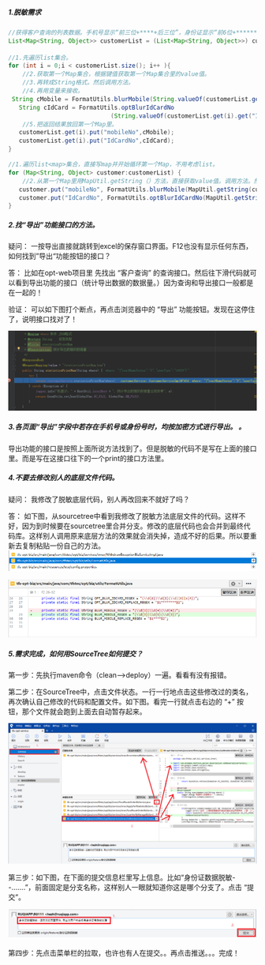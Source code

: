##### 1.脱敏需求

```java
//获得客户查询的列表数据。手机号显示“前三位+****+后三位”，身份证显示“前6位+*******+后四位”,注意key键值名字要一样。
List<Map<String, Object>> customerList = (List<Map<String, Object>>) customerMap.get("data");

//1.先遍历list集合。
for (int i = 0;i < customerList.size(); i++ ){
    //2.获取第一个Map集合，根据键值获取第一个Map集合里的value值。
    //3.再转成String格式。然后调用方法。
    //4.再用变量来接收。
 String cMobile = FormatUtils.blurMobile(String.valueOf(customerList.get(i).get("mobileNo")));
   String cIdCard = FormatUtils.optBlurIdCardNo
                             (String.valueOf(customerList.get(i).get("IdCardNo")));
    //5.把返回结果放回第一个Map里。
   customerList.get(i).put("mobileNo",cMobile);
   customerList.get(i).put("IdCardNo",cIdCard);
}
```

```java
//1.遍历list<map>集合，直接写map并开始循环第一个Map，不用考虑list。
for (Map<String, Object> customer:customerList) {
    //2.从第一个Map里用MapUtil.getString（）方法，直接获取value值。调用方法。然后直接用 map接收。一步到位。
   customer.put("mobileNo", FormatUtils.blurMobile(MapUtil.getString(customer, "mobileNo")));
   customer.put("IdCardNo", FormatUtils.optBlurIdCardNo(MapUtil.getString(customer, "IdCardNo")));
}
```
##### 2.找“导出”功能接口的方法。

疑问： 一按导出直接就跳转到excel的保存窗口界面。F12也没有显示任何东西，如何找到”导出“功能按钮的接口？

答：      比如在opt-web项目里 先找出 “客户查询” 的查询接口。然后往下滑代码就可以看到导出功能的接口（统计导出数据的数据量。）因为查询和导出接口一般都是在一起的！

验证：  可以如下图打个断点，再点击浏览器中的 “导出” 功能按钮。发现在这停住了，说明接口找对了！

![1576577741909](做需求的方法--代码思想的比较.assets/1576577741909.png)

##### 3.各页面“导出”字段中若存在手机号或身份号时，均按加密方式进行导出。 。

导出功能的接口是按照上面所说方法找到了。但是脱敏的代码不是写在上面的接口里。而是写在这接口往下的一个print的接口方法里。

##### 4.不要去修改别人的底层文件代码。

疑问： 我修改了脱敏底层代码，别人再改回来不就好了吗？ 

答：     如下图，从sourcetree中看到我修改了脱敏方法底层文件的代码。这样不好，因为到时候要在sourcetree里合并分支。修改的底层代码也会合并到最终代码库。这样别人调用原来底层方法的效果就会消失掉，造成不好的后果。所以要重新去复制粘贴一份自己的方法。![1576578152341](做需求的方法--代码思想的比较.assets/1576578152341.png)



![1576578165677](做需求的方法--代码思想的比较.assets/1576578165677.png)

##### 5.需求完成，如何用SourceTree如何提交？

第一步：先执行maven命令（clean—>deploy）一遍。看看有没有报错。

第二步：在SourceTree中，点击文件状态。一行一行地点击这些修改过的类名，再次确认自己修改的代码和配置文件。如下图。看完一行就点击右边的 “+” 按钮，那个文件就会跑到上面去自动暂存起来。

![1576662785189](做需求的方法--代码思想的比较.assets/1576662785189.png)

第三步：如下图，在下面的提交信息栏里写上信息。比如“身份证数据脱敏--.......”，前面固定是分支名称，这样别人一眼就知道你这是哪个分支了。点击 “提交”。

![1576662797458](做需求的方法--代码思想的比较.assets/1576662797458.png)

第四步：先点击菜单栏的拉取，也许也有人在提交。。再点击推送。。。完成！









